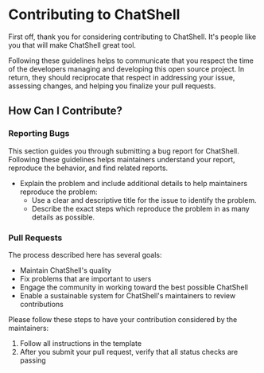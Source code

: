 # Contributing to ChatShell

First off, thank you for considering contributing to ChatShell. It's people like you that will make ChatShell great tool.

Following these guidelines helps to communicate that you respect the time of the developers managing and developing this open source project. In return, they should reciprocate that respect in addressing your issue, assessing changes, and helping you finalize your pull requests.

## How Can I Contribute?

### Reporting Bugs

This section guides you through submitting a bug report for ChatShell. Following these guidelines helps maintainers understand your report, reproduce the behavior, and find related reports.

- Explain the problem and include additional details to help maintainers reproduce the problem:
  - Use a clear and descriptive title for the issue to identify the problem.
  - Describe the exact steps which reproduce the problem in as many details as possible. 

### Pull Requests

The process described here has several goals:

- Maintain ChatShell's quality
- Fix problems that are important to users
- Engage the community in working toward the best possible ChatShell
- Enable a sustainable system for ChatShell's maintainers to review contributions

Please follow these steps to have your contribution considered by the maintainers:

1. Follow all instructions in the template
2. After you submit your pull request, verify that all status checks are passing
